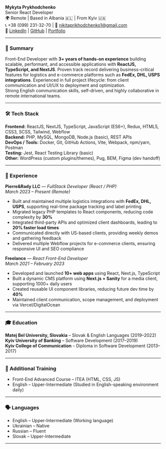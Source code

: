 **Mykyta Prykhodchenko**  
Senior React Developer  
🌍 Remote | Based in Albania 🇦🇱 | From Kyiv 🇺🇦  
📞 +38 (099) 231-32-70 | 📧 nikitaprikhodchenko1@gmail.com  
🔗 [LinkedIn](https://linkedin.com/in/mykytaprykhodchenko) | [GitHub](https://github.com/prykhodchenkomykyta) | [Portfolio](https://prykhodchenkomykyta.github.io/portfolio)  

---

### 🚀 Summary

Front-End Developer with **3+ years of hands-on experience** building scalable, performant, and accessible applications with **ReactJS, TypeScript, and NextJS**. Proven track record delivering business-critical features for logistics and e-commerce platforms such as **FedEx, DHL, USPS integrations**. Experienced in full project lifecycle: from client communication and UI/UX to deployment and optimization.  
Strong English communication skills, self-driven, and highly collaborative in remote international teams.

---

### 🛠️ Tech Stack

**Frontend:** ReactJS, NextJS, TypeScript, JavaScript (ES6+), Redux, HTML5, CSS3, SCSS, Tailwind, Webflow  
**Backend:** PHP, MySQL, MongoDB, Node.js (basic), REST APIs  
**DevOps / Tools:** Docker, Git, GitHub Actions, Vite, Webpack, npm/yarn, Postman  
**Testing:** Jest, React Testing Library (basic)  
**Other:** WordPress (custom plugins/themes), Pug, BEM, Figma (dev handoff)

---

### 💼 Experience

**Pierre&Rady LLC** — *FullStack Developer (React / PHP)*  
_March 2023 – Present (Remote)_  
- Built and maintained multiple logistics integrations with **FedEx, DHL, USPS**, supporting real-time package tracking and label printing  
- Migrated legacy PHP templates to React components, reducing code complexity by **30%**  
- Integrated third-party APIs and optimized client dashboards, leading to **20% faster load times**  
- Communicated directly with US-based clients, providing weekly demos and gathering feedback  
- Delivered multiple Webflow projects for e-commerce clients, ensuring responsive UI and SEO compliance

**Freelance** — *React Front-End Developer*  
_March 2021 – February 2023_  
- Developed and launched **10+ web apps** using React, Next.js, TypeScript  
- Built a dynamic CMS platform using **Next.js + Sanity** for a media client, supporting 1000+ daily users  
- Created reusable UI component libraries, reducing future dev time by **40%**  
- Maintained client communication, scope management, and deployment via Vercel/DigitalOcean

---

### 🎓 Education

**Matej Bel University, Slovakia** – Slovak & English Languages (2019–2022)  
**Kyiv University of Banking** – Software Development (2017–2019)  
**Kyiv College of Communication** – Diploma in Software Development (2013–2017)  

---

### 🧠 Additional Training

- Front-End Advanced Course – ITEA (HTML, CSS, JS)  
- English – Upper-Intermediate (Studied in English-speaking environment daily)

---

### 🗣️ Languages

- English – Upper-Intermediate (Working language)  
- Ukrainian – Native  
- Russian – Fluent  
- Slovak – Upper-Intermediate  

---

